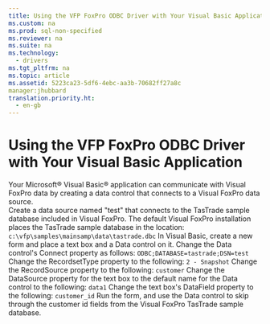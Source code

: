 ```yaml
---
title: Using the VFP FoxPro ODBC Driver with Your Visual Basic Application
ms.custom: na
ms.prod: sql-non-specified
ms.reviewer: na
ms.suite: na
ms.technology: 
  - drivers
ms.tgt_pltfrm: na
ms.topic: article
ms.assetid: 5223ca23-5df6-4ebc-aa3b-70682ff27a8c
manager:jhubbard
translation.priority.ht: 
  - en-gb
---
```

# Using the VFP FoxPro ODBC Driver with Your Visual Basic Application
<?xml version="1.0" encoding="utf-8"?>
<developerConceptualDocument xmlns="http://ddue.schemas.microsoft.com/authoring/2003/5" xmlns:xlink="http://www.w3.org/1999/xlink" xmlns:xsi="http://www.w3.org/2001/XMLSchema-instance" xsi:schemaLocation="http://ddue.schemas.microsoft.com/authoring/2003/5 http://dduestorage.blob.core.windows.net/ddueschema/developer.xsd">
  <introduction>
    <para>Your Microsoft® Visual Basic® application can communicate with Visual FoxPro data by creating a data control that connects to a Visual FoxPro data source.</para>
  </introduction>
  <section>
    <content>
      <procedure>
        <title>To connect to Visual FoxPro data using the Data Control in Visual Basic</title>
        <steps class="ordered">
          <step>
            <content>
              <para>Create a data source named "test" that connects to the TasTrade sample database included in Visual FoxPro. The default Visual FoxPro installation places the TasTrade sample database in the location:
</para>
              <code>c:\vfp\samples\mainsamp\data\tastrade.dbc</code>
            </content>
          </step>
          <step>
            <content>
              <para>In Visual Basic, create a new form and place a text box and a Data control on it.</para>
            </content>
          </step>
          <step>
            <content>
              <para>Change the Data control's Connect property as follows:
</para>
              <code>ODBC;DATABASE=tastrade;DSN=test</code>
            </content>
          </step>
          <step>
            <content>
              <para>Change the RecordsetType property to the following:
</para>
              <code>2 - Snapshot</code>
            </content>
          </step>
          <step>
            <content>
              <para>Change the RecordSource property to the following:
</para>
              <code>customer</code>
            </content>
          </step>
          <step>
            <content>
              <para>Change the DataSource property for the text box to the default name for the Data control to the following:
</para>
              <code>data1</code>
            </content>
          </step>
          <step>
            <content>
              <para>Change the text box's DataField property to the following:
</para>
              <code>customer_id</code>
            </content>
          </step>
          <step>
            <content>
              <para>Run the form, and use the Data control to skip through the customer id fields from the Visual FoxPro TasTrade sample database.</para>
            </content>
          </step>
        </steps>
      </procedure>
    </content>
  </section>
  <relatedTopics />
</developerConceptualDocument>